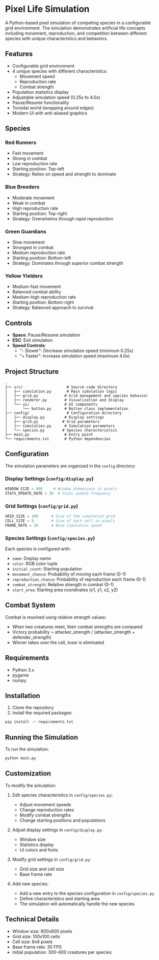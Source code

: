 # Pixel Life Simulation

A Python-based pixel simulation of competing species in a configurable grid environment. The simulation demonstrates artificial life concepts including movement, reproduction, and competition between different species with unique characteristics and behaviors.

## Features

- Configurable grid environment
- 4 unique species with different characteristics:
  - Movement speed
  - Reproduction rate
  - Combat strength
- Population statistics display
- Adjustable simulation speed (0.25x to 4.0x)
- Pause/Resume functionality
- Toroidal world (wrapping around edges)
- Modern UI with anti-aliased graphics

## Species

### Red Runners
- Fast movement
- Strong in combat
- Low reproduction rate
- Starting position: Top-left
- Strategy: Relies on speed and strength to dominate

### Blue Breeders
- Moderate movement
- Weak in combat
- High reproduction rate
- Starting position: Top-right
- Strategy: Overwhelms through rapid reproduction

### Green Guardians
- Slow movement
- Strongest in combat
- Medium reproduction rate
- Starting position: Bottom-left
- Strategy: Dominates through superior combat strength

### Yellow Yielders
- Medium-fast movement
- Balanced combat ability
- Medium-high reproduction rate
- Starting position: Bottom-right
- Strategy: Balanced approach to survival

## Controls

- **Space**: Pause/Resume simulation
- **ESC**: Exit simulation
- **Speed Controls**:
  - "- Slower": Decrease simulation speed (minimum 0.25x)
  - "+ Faster": Increase simulation speed (maximum 4.0x)

## Project Structure

```
.
├── src/                    # Source code directory
│   ├── simulation.py       # Main simulation logic
│   ├── grid.py            # Grid management and species behavior
│   ├── renderer.py        # Visualization and display
│   └── ui/                # UI components
│       └── button.py      # Button class implementation
├── config/                 # Configuration directory
│   ├── display.py         # Display settings
│   ├── grid.py           # Grid parameters
│   ├── simulation.py      # Simulation parameters
│   └── species.py        # Species characteristics
├── main.py                # Entry point
└── requirements.txt       # Python dependencies
```

## Configuration

The simulation parameters are organized in the `config` directory:

### Display Settings (`config/display.py`)
```python
WINDOW_SIZE = 800     # Window dimensions in pixels
STATS_UPDATE_RATE = 30  # Stats update frequency
```

### Grid Settings (`config/grid.py`)
```python
GRID_SIZE = 100      # Size of the simulation grid
CELL_SIZE = 8        # Size of each cell in pixels
FRAME_RATE = 30      # Base simulation speed
```

### Species Settings (`config/species.py`)
Each species is configured with:
- `name`: Display name
- `color`: RGB color tuple
- `initial_count`: Starting population
- `movement_chance`: Probability of moving each frame (0-1)
- `reproduction_chance`: Probability of reproduction each frame (0-1)
- `combat_strength`: Relative strength in combat (0-1)
- `start_area`: Starting area coordinates (x1, y1, x2, y2)

## Combat System

Combat is resolved using relative strength values:
- When two creatures meet, their combat strengths are compared
- Victory probability = attacker_strength / (attacker_strength + defender_strength)
- Winner takes over the cell, loser is eliminated

## Requirements

- Python 3.x
- pygame
- numpy

## Installation

1. Clone the repository
2. Install the required packages:
```bash
pip install -r requirements.txt
```

## Running the Simulation

To run the simulation:
```bash
python main.py
```

## Customization

To modify the simulation:

1. Edit species characteristics in `config/species.py`:
   - Adjust movement speeds
   - Change reproduction rates
   - Modify combat strengths
   - Change starting positions and populations

2. Adjust display settings in `config/display.py`:
   - Window size
   - Statistics display
   - UI colors and fonts

3. Modify grid settings in `config/grid.py`:
   - Grid size and cell size
   - Base frame rate

4. Add new species:
   - Add a new entry to the species configuration in `config/species.py`
   - Define characteristics and starting area
   - The simulation will automatically handle the new species

## Technical Details

- Window size: 800x800 pixels
- Grid size: 100x100 cells
- Cell size: 8x8 pixels
- Base frame rate: 30 FPS
- Initial population: 300-400 creatures per species 